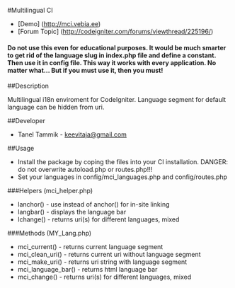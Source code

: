 #Multilingual CI

* [Demo] (http://mci.vebia.ee)
* [Forum Topic] (http://codeigniter.com/forums/viewthread/225196/)

#### Do not use this even for educational purposes. It would be much smarter to get rid of the language slug in index.php file and define a constant. Then use it in config file. This way it works with every application. No matter what... But if you must use it, then you must!

##Description

Multilingual i18n enviroment for CodeIgniter.
Language segment for default language can be hidden from uri.

##Developer

* Tanel Tammik - keevitaja@gmail.com

##Usage

* Install the package by coping the files into your CI installation. DANGER: do not overwrite autoload.php or routes.php!!!
* Set your languages in config/mci_languages.php and config/routes.php

###Helpers (mci_helper.php)

* lanchor() - use instead of anchor() for in-site linking
* langbar() - displays the language bar
* lchange() - returns uri(s) for different languages, mixed

###Methods (MY_Lang.php)

* mci_current() - returns current language segment
* mci_clean_uri() - returns current uri without language segment
* mci_make_uri() - returns uri string with language segment
* mci_language_bar() - returns html language bar
* mci_change() - returns uri(s) for different languages, mixed



